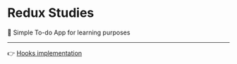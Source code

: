 # Redux Studies
:book: Simple To-do App for learning purposes

---

:point_right: [Hooks implementation](https://github.com/luizbatanero/redux-studies/tree/hooks)

